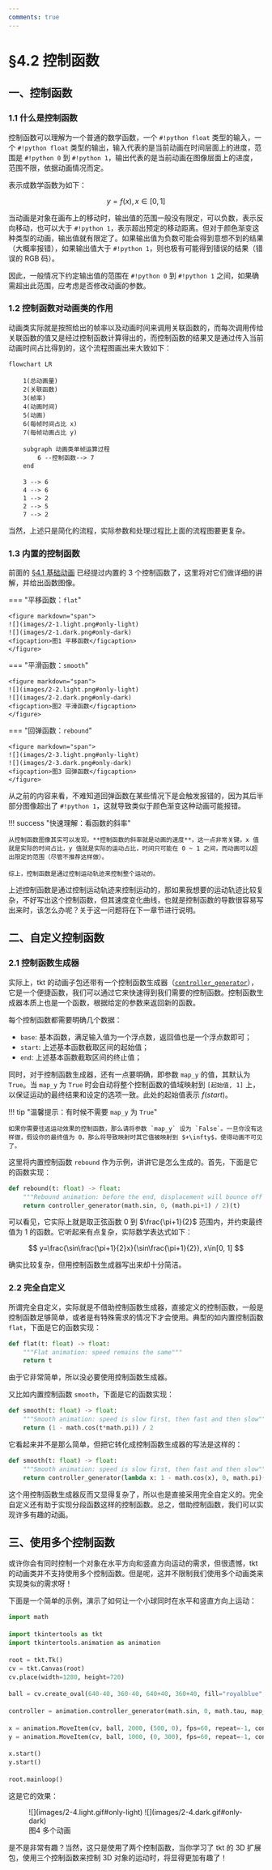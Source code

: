 ```yaml
---
comments: true
---
```


# §4.2 控制函数

## 一、控制函数

### 1.1 什么是控制函数

控制函数可以理解为一个普通的数学函数，一个 `#!python float` 类型的输入，一个 `#!python float` 类型的输出，输入代表的是当前动画在时间层面上的进度，范围是 `#!python 0` 到 `#!python 1`，输出代表的是当前动画在图像层面上的进度，范围不限，依据动画情况而定。

表示成数学函数为如下：

$$
y=f(x), x\in[0, 1]
$$

当动画是对象在画布上的移动时，输出值的范围一般没有限定，可以负数，表示反向移动，也可以大于 `#!python 1`，表示超出预定的移动距离。但对于颜色渐变这种类型的动画，输出值就有限定了。如果输出值为负数可能会得到意想不到的结果（大概率报错），如果输出值大于 `#!python 1`，则也极有可能得到错误的结果（错误的 RGB 码）。

因此，一般情况下约定输出值的范围在 `#!python 0` 到 `#!python 1` 之间，如果确需超出此范围，应考虑是否修改动画的参数。

### 1.2 控制函数对动画类的作用

动画类实际就是按照给出的帧率以及动画时间来调用关联函数的，而每次调用传给关联函数的值又是经过控制函数计算得出的，而控制函数的结果又是通过传入当前动画时间占比得到的，这个流程图画出来大致如下：

```mermaid
flowchart LR

    1(总动画量)
    2(关联函数)
    3(帧率)
    4(动画时间)
    5(动画)
    6(每帧时间占比 x)
    7(每帧动画占比 y)
    
    subgraph 动画类单帧运算过程
        6 --控制函数--> 7
    end

    3 --> 6
    4 --> 6
    1 --> 2
    2 --> 5
    7 --> 2
```

当然，上述只是简化的流程，实际参数和处理过程比上面的流程图要更复杂。

### 1.3 内置的控制函数

前面的 [§4.1 基础动画](./1.md#12-控制函数) 已经提过内置的 3 个控制函数了，这里将对它们做详细的讲解，并给出函数图像。

=== "平移函数：`flat`"

    <figure markdown="span">
    ![](images/2-1.light.png#only-light)
    ![](images/2-1.dark.png#only-dark)
    <figcaption>图1 平移函数</figcaption>
    </figure>

=== "平滑函数：`smooth`"

    <figure markdown="span">
    ![](images/2-2.light.png#only-light)
    ![](images/2-2.dark.png#only-dark)
    <figcaption>图2 平滑函数</figcaption>
    </figure>

=== "回弹函数：`rebound`"

    <figure markdown="span">
    ![](images/2-3.light.png#only-light)
    ![](images/2-3.dark.png#only-dark)
    <figcaption>图3 回弹函数</figcaption>
    </figure>

从之前的内容来看，不难知道回弹函数在某些情况下是会触发报错的，因为其后半部分图像超出了 `#!python 1`，这就导致类似于颜色渐变这种动画可能报错。

!!! success "快速理解：看函数的斜率"

    从控制函数图像其实可以发现，**控制函数的斜率就是动画的速度**，这一点非常关键。x 值就是实际的时间占比，y 值就是实际的运动占比，时间只可能在 0 ~ 1 之间，而动画可以超出限定的范围（尽管不推荐这样做）。

    综上，控制函数是通过控制运动轨迹来控制整个运动的。

上述控制函数是通过控制运动轨迹来控制运动的，那如果我想要的运动轨迹比较复杂，不好写出这个控制函数，但其速度变化曲线，也就是控制函数的导数很容易写出来时，该怎么办呢？关于这一问题将在下一章节进行说明。

## 二、自定义控制函数

### 2.1 控制函数生成器

实际上，tkt 的动画子包还带有一个控制函数生成器（[`controller_generator`](../../documents/animation/controllers.md#controller_generator)），它是一个便捷函数，我们可以通过它来快速得到我们需要的控制函数。控制函数生成器本质上也是一个函数，根据给定的参数来返回新的函数。

每个控制函数都需要明确几个数据：

* `base`: 基本函数，满足输入值为一个浮点数，返回值也是一个浮点数即可；
* `start`: 上述基本函数截取区间的起始值；
* `end`: 上述基本函数截取区间的终止值；

同时，对于控制函数生成器，还有一点要明确，即参数 `map_y` 的值，其默认为 `True`。当 `map_y` 为 `True` 时会自动将整个控制函数的值域映射到 `[起始值, 1]` 上，以保证运动的最终结果和设定的选项一致。此处的起始值表示 $f(start)$。

!!! tip "温馨提示：有时候不需要 `map_y` 为 `True`"

    如果你需要往返运动效果的控制函数，那么请将参数 `map_y` 设为 `False`。一旦你没有这样做，假设你的最终值为 0，那么将导致映射时其它值被映射到 $+\infty$，使得动画不可见了。

这里将内置控制函数 `rebound` 作为示例，讲讲它是怎么生成的。首先，下面是它的函数实现：

```python
def rebound(t: float) -> float:
    """Rebound animation: before the end, displacement will bounce off a bit"""
    return controller_generator(math.sin, 0, (math.pi+1) / 2)(t)
```

可以看见，它实际上就是取正弦函数 0 到 $\frac{\pi+1}{2}$ 范围内，并约束最终值为 1 的函数。它听起来有点复杂，实际数学表达式如下：

$$
y=\frac{\sin\frac{\pi+1}{2}x}{\sin\frac{\pi+1}{2}}, x\in[0, 1]
$$

确实比较复杂，但用控制函数生成器写出来却十分简洁。

### 2.2 完全自定义

所谓完全自定义，实际就是不借助控制函数生成器，直接定义的控制函数，一般是控制函数足够简单，或者是有特殊需求的情况下才会使用。典型的如内置控制函数 `flat`，下面是它的函数实现：

```python
def flat(t: float) -> float:
    """Flat animation: speed remains the same"""
    return t
```

由于它非常简单，所以没必要使用控制函数生成器。

又比如内置控制函数 `smooth`，下面是它的函数实现：

```python
def smooth(t: float) -> float:
    """Smooth animation: speed is slow first, then fast and then slow"""
    return (1 - math.cos(t*math.pi)) / 2
```

它看起来并不是那么简单，但把它转化成控制函数生成器的写法是这样的：

```python
def smooth(t: float) -> float:
    """Smooth animation: speed is slow first, then fast and then slow"""
    return controller_generator(lambda x: 1 - math.cos(x), 0, math.pi)(t)
```

这个用控制函数生成器反而又显得复杂了，所以也是直接采用完全自定义的。完全自定义还有助于实现分段函数这样的控制函数。总之，借助控制函数，我们可以实现许多有趣的动画。

## 三、使用多个控制函数

或许你会有同时控制一个对象在水平方向和竖直方向运动的需求，但很遗憾，tkt 的动画类并不支持使用多个控制函数。但是呢，这并不限制我们使用多个动画类来实现类似的需求呀！

下面是一个简单的示例，演示了如何让一个小球同时在水平和竖直方向上运动：

```python hl_lines="14-15"
import math

import tkintertools as tkt
import tkintertools.animation as animation

root = tkt.Tk()
cv = tkt.Canvas(root)
cv.place(width=1280, height=720)

ball = cv.create_oval(640-40, 360-40, 640+40, 360+40, fill="royalblue", outline="")

controller = animation.controller_generator(math.sin, 0, math.tau, map_y=False)

x = animation.MoveItem(cv, ball, 2000, (500, 0), fps=60, repeat=-1, controller=controller)
y = animation.MoveItem(cv, ball, 1000, (0, 300), fps=60, repeat=-1, controller=controller)

x.start()
y.start()

root.mainloop()
```

这是它的效果：

<figure markdown="span">
![](images/2-4.light.gif#only-light)
![](images/2-4.dark.gif#only-dark)
<figcaption>图4 多个动画</figcaption>
</figure>

是不是非常有趣？当然，这只是使用了两个控制函数，当你学习了 tkt 的 3D 扩展包，使用三个控制函数来控制 3D 对象的运动时，将显得更加有趣了！
